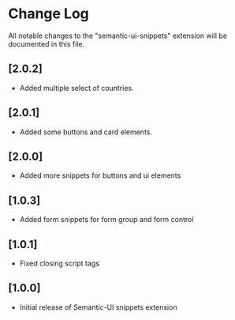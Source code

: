 # Change Log
All notable changes to the "semantic-ui-snippets" extension will be documented in this file.

## [2.0.2]
- Added multiple select of countries.

## [2.0.1]
- Added some buttons and card elements.

## [2.0.0]
- Added more snippets for buttons and ui elements

## [1.0.3]
- Added form snippets for form group and form control

## [1.0.1]
- Fixed closing script tags

## [1.0.0]
- Initial release of Semantic-UI snippets extension